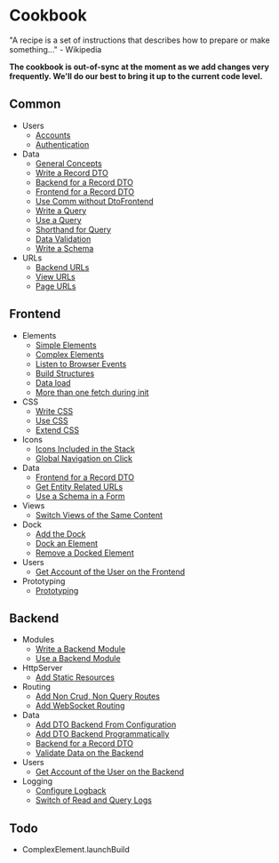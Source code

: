 # Cookbook

"A recipe is a set of instructions that describes how to prepare or make something..." - Wikipedia

**The cookbook is out-of-sync at the moment as we add changes very frequently. We'll do our best to bring it up to the current code level.**

## Common

* Users
    * [Accounts](common/Accounts.md)
    * [Authentication](common/Authentication.md)
* Data
    * [General Concepts](common/Data.md#General-Concepts)
    * [Write a Record DTO](common/Data.md#Write-a-Record-DTO)
    * [Backend for a Record DTO](common/Data.md#Backend-for-a-Record-DTO)
    * [Frontend for a Record DTO](common/Data.md#Frontend-for-a-Record-DTO)
    * [Use Comm without DtoFrontend](common/Data.md#Use-Comm-without-DtoFrontend)
    * [Write a Query](common/Data.md#Write-a-Query)
    * [Use a Query](common/Data.md#Use-a-Query)
    * [Shorthand for Query](common/Data.md#Shorthand-for-Query)
    * [Data Validation](common/Data.md#Data-Validation)
    * [Write a Schema](common/Data.md#Write-a-Schema)
* URLs
    * [Backend URLs](common/URLs.md#Backend-URLs)
    * [View URLs](common/URLs.md#View-URLs)
    * [Page URLs](common/URLs.md#Page-URLs)

## Frontend

* Elements
    * [Simple Elements](frontend/Elements.md#Simple-Elements)
    * [Complex Elements](frontend/Elements.md#Complex-Elements)
    * [Listen to Browser Events](frontend/Elements.md#Listen-to-Browser-Events)
    * [Build Structures](frontend/Elements.md#Build-Structures)
    * [Data load](frontend/Elements.md#Data-load)
    * [More than one fetch during init](frontend/Elements.md#More-than-one-fetch-during-init)
* CSS
    * [Write CSS](frontend/Css.md#Write-CSS)
    * [Use CSS](frontend/Css.md#Use-CSS)
    * [Extend CSS](frontend/Css.md#Extend-CSS)
* Icons
    * [Icons Included in the Stack](frontend/Icons.md#Icons-Included-in-the-Stack)
    * [Global Navigation on Click](frontend/Icons.md#Global-Navigation-on-Click)
* Data
    * [Frontend for a Record DTO](common/Data.md#Frontend-for-a-Record-DTO)
    * [Get Entity Related URLs](common/Data.md#Get-Entity-Related-URLs)
    * [Use a Schema in a Form](common/Data.md#Use-a-Schema-in-a-Form)
* Views
    * [Switch Views of the Same Content](frontend/SwitchViews.md)
* Dock
    * [Add the Dock](frontend/Dock.md#Add-the-Dock)
    * [Dock an Element](frontend/Dock.md#Dock-an-Element)
    * [Remove a Docked Element](frontend/Dock.md#Remove-a-Docked-Element)
* Users
    * [Get Account of the User on the Frontend](common/Accounts.md#Get-Account-of-the-User-on-the-Frontend)
* Prototyping
    * [Prototyping](frontend/Prototyping.md)

## Backend

* Modules
    * [Write a Backend Module](backend/Modules.md#Write-a-Backend-Module)
    * [Use a Backend Module](backend/Modules.md#Use-a-Backend-Module)
* HttpServer
    * [Add Static Resources](backend/HttpServer.md#Add-Static-Resources)
* Routing
    * [Add Non Crud, Non Query Routes](backend/Routing.md#Add-Non-Crud,-Non-Query-Routes)
    * [Add WebSocket Routing](backend/Routing.md#Add-WebSocket-Routing)
* Data
    * [Add DTO Backend From Configuration](backend/DtoBackend.md#Add-DTO-Backend-From-Configuration)
    * [Add DTO Backend Programmatically](backend/DtoBackend.md#Add-DTO-Backend-Programmatically)
    * [Backend for a Record DTO](common/Data.md#Backend-for-a-Record-DTO)
    * [Validate Data on the Backend](common/Data.md#Validate-Data-on-the-Backend)
* Users
    * [Get Account of the User on the Backend](common/Accounts.md#Get-Account-of-the-User-on-the-Backend)
* Logging
    * [Configure Logback](backend/Logging.md#Configure-Logback)
    * [Switch of Read and Query Logs](backend/Logging.md#Switch-of-Read-and-Query-Logs)

## Todo

- ComplexElement.launchBuild